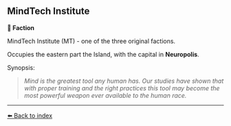 ## MindTech Institute

**🪪 Faction**

MindTech Institute (MT) - one of the three original factions.

Occupies the eastern part the Island, with the capital in **Neuropolis**.

Synopsis:
> *Mind is the greatest tool any human has. Our studies have shown that with proper training and the right practices this tool may become the most powerful weapon ever available to the human race.*


----------
[⬅️ Back to index](../#6550_s)